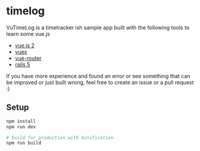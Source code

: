 # timelog

VuTimeLog is a timetracker ish sample app built with the following tools to learn some vue.js

- [vue.js 2](https://github.com/vuejs/vue)
- [vuex](https://github.com/vuejs/vuex)
- [vue-router](https://github.com/vuejs/vue-router)
- [rails 5](https://github.com/rails/rails)

If you have more experience and found an error or see something that can be improved or just built wrong, feel free to create an issue or a pull request :)

## Setup

``` bash
npm install
npm run dev

# build for production with minification
npm run build
```
